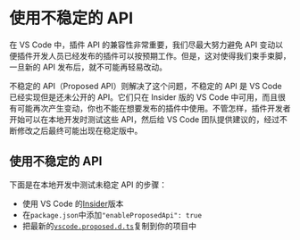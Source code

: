 # 使用不稳定的 API

在 VS Code 中，插件 API 的兼容性非常重要，我们尽最大努力避免 API 变动以便插件开发人员已经发布的插件可以按预期工作。但是，这对使得我们束手束脚，一旦新的 API 发布后，就不可能再轻易改动。

不稳定的 API（Proposed API）则解决了这个问题，不稳定的 API 是 VS Code 已经实现但是还未公开的 API。它们只在 Insider 版的 VS Code 中可用，而且很有可能再次产生变动，你也不能在想要发布的插件中使用。不管怎样，插件开发者开始可以在本地开发时测试这些 API，然后给 VS Code 团队提供建议的，经过不断修改之后最终可能出现在稳定版中。

## 使用不稳定的 API

下面是在本地开发中测试未稳定 API 的步骤：

- 使用 VS Code 的[Insider](https://code.visualstudio.com/insiders)版本
- 在`package.json`中添加`"enableProposedApi": true`
- 把最新的[`vscode.proposed.d.ts`](https://github.com/Microsoft/vscode/blob/master/src/vs/vscode.proposed.d.ts)复制到你的项目中
